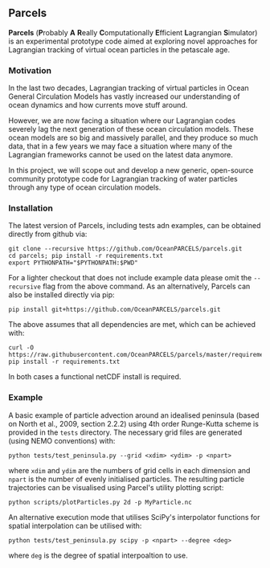## Parcels

**Parcels** (**P**robably **A** **R**eally **C**omputationally
**E**fficient **L**agrangian **S**imulator) is an experimental
prototype code aimed at exploring novel approaches for Lagrangian
tracking of virtual ocean particles in the petascale age.

### Motivation

In the last two decades, Lagrangian tracking of virtual particles in Ocean General Circulation Models has vastly increased our understanding of ocean dynamics and how currents move stuff around.

However, we are now facing a situation where our Lagrangian codes severely lag the next generation of these ocean circulation models. These ocean models are so big and massively parallel, and they produce so much data, that in a few years we may face a situation where many of the Lagrangian frameworks cannot be used on the latest data anymore.

In this project, we will scope out and develop a new generic, open-source community prototype code for Lagrangian tracking of water particles through any type of ocean circulation models. 

### Installation

The latest version of Parcels, including tests adn examples, can be
obtained directly from github via:
```
git clone --recursive https://github.com/OceanPARCELS/parcels.git
cd parcels; pip install -r requirements.txt
export PYTHONPATH="$PYTHONPATH:$PWD"
```
For a lighter checkout that does not include example data please omit
the `--recursive` flag from the above command. As an alternatively,
Parcels can also be installed directly via pip:
```
pip install git+https://github.com/OceanPARCELS/parcels.git
```
The above assumes that all dependencies are met, which can be achieved with:
```
curl -O https://raw.githubusercontent.com/OceanPARCELS/parcels/master/requirements.txt
pip install -r requirements.txt
```
In both cases a functional netCDF install is required.

### Example
A basic example of particle advection around an idealised peninsula
(based on North et al., 2009, section 2.2.2) using 4th order
Runge-Kutta scheme is provided in the `tests` directory. The necessary
grid files are generated (using NEMO conventions) with:
```
python tests/test_peninsula.py --grid <xdim> <ydim> -p <npart>
```
where `xdim` and `ydim` are the numbers of grid cells in each
dimension and `npart` is the number of evenly initialised
particles. The resulting particle trajectories can be visualised using
Parcel's utility plotting script:
```
python scripts/plotParticles.py 2d -p MyParticle.nc
```
An alternative execution mode that utilises SciPy's interpolator
functions for spatial interpolation can be utilised with:
```
python tests/test_peninsula.py scipy -p <npart> --degree <deg>
```
where `deg` is the degree of spatial interpoaltion to use.
